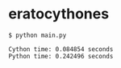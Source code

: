 # eratocythones

```
$ python main.py

Cython time: 0.084854 seconds
Python time: 0.242496 seconds
```
